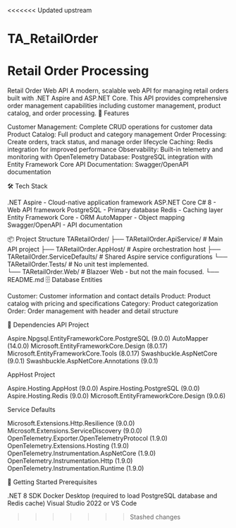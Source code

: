 <<<<<<< Updated upstream
# TA_RetailOrder
Retail Order Processing
=======
﻿Retail Order Web API
A modern, scalable web API for managing retail orders built with .NET Aspire and ASP.NET Core. This API provides comprehensive order management capabilities including customer management, product catalog, and order processing.
🚀 Features

Customer Management: Complete CRUD operations for customer data
Product Catalog: Full product and category management
Order Processing: Create orders, track status, and manage order lifecycle
Caching: Redis integration for improved performance
Observability: Built-in telemetry and monitoring with OpenTelemetry
Database: PostgreSQL integration with Entity Framework Core
API Documentation: Swagger/OpenAPI documentation

🛠️ Tech Stack

.NET Aspire - Cloud-native application framework
ASP.NET Core C# 8 - Web API framework
PostgreSQL - Primary database
Redis - Caching layer
Entity Framework Core - ORM
AutoMapper - Object mapping
Swagger/OpenAPI - API documentation

📦 Project Structure
TARetailOrder/
├── TARetailOrder.ApiService/                   # Main API project
├── TARetailOrder.AppHost/						# Aspire orchestration host
├── TARetailOrder.ServiceDefaults/				# Shared Aspire service configurations
└── TARetailOrder.Tests/						# No unit test implemented.		
└── TARetailOrder.Web/							# Blazoer Web - but not the main focused.
└── README.md
🗄️ Database Entities

Customer: Customer information and contact details
Product: Product catalog with pricing and specifications
Category: Product categorization
Order: Order management with header and detail structure

🔧 Dependencies
API Project

Aspire.Npgsql.EntityFrameworkCore.PostgreSQL (9.0.0)
AutoMapper (14.0.0)
Microsoft.EntityFrameworkCore.Design (8.0.17)
Microsoft.EntityFrameworkCore.Tools (8.0.17)
Swashbuckle.AspNetCore (9.0.1)
Swashbuckle.AspNetCore.Annotations (9.0.1)

AppHost Project

Aspire.Hosting.AppHost (9.0.0)
Aspire.Hosting.PostgreSQL (9.0.0)
Aspire.Hosting.Redis (9.0.0)
Microsoft.EntityFrameworkCore.Design (9.0.6)

Service Defaults

Microsoft.Extensions.Http.Resilience (9.0.0)
Microsoft.Extensions.ServiceDiscovery (9.0.0)
OpenTelemetry.Exporter.OpenTelemetryProtocol (1.9.0)
OpenTelemetry.Extensions.Hosting (1.9.0)
OpenTelemetry.Instrumentation.AspNetCore (1.9.0)
OpenTelemetry.Instrumentation.Http (1.9.0)
OpenTelemetry.Instrumentation.Runtime (1.9.0)


🚀 Getting Started
Prerequisites

.NET 8 SDK
Docker Desktop (required to load PostgreSQL database and Redis cache)
Visual Studio 2022 or VS Code
>>>>>>> Stashed changes
